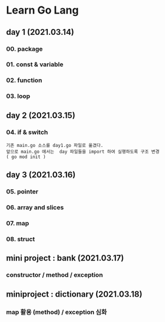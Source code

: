 # Learn Go Lang

## day 1 (2021.03.14)

### 00. package
### 01. const & variable
### 02. function
### 03. loop

## day 2 (2021.03.15)

### 04. if & switch

``` 
기존 main.go 소스를 day1.go 파일로 옮겼다.
앞으로 main.go 에서는  day 파일들을 import 하여 실행하도록 구조 변경
( go mod init )
```

## day 3 (2021.03.16)

### 05. pointer
### 06. array and slices
### 07. map
### 08. struct

## mini project : bank (2021.03.17)

### constructor / method / exception

## miniproject : dictionary (2021.03.18)

### map 활용 (method) / exception 심화 